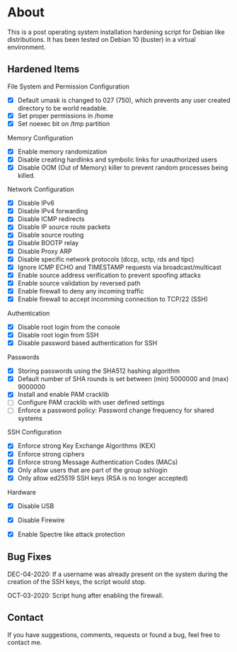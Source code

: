 # About
This is a post operating system installation hardening script for Debian like distributions. It has been tested on Debian 10 (buster) in a virtual environment.

## Hardened Items

File System and Permission Configuration
- [x] Default umask is changed to 027 (750), which prevents any user created directory to be world readable.
- [x] Set proper permissions in /home
- [x] Set noexec bit on /tmp partition

Memory Configuration
- [x] Enable memory randomization
- [x] Disable creating hardlinks and symbolic links for unauthorized users
- [x] Disable OOM (Out of Memory) killer to prevent random processes being killed.

Network Configuration
- [x] Disable IPv6
- [x] Disable IPv4 forwarding
- [x] Disable ICMP redirects
- [x] Disable IP source route packets
- [x] Disable source routing
- [x] Disable BOOTP relay
- [x] Disable Proxy ARP
- [x] Disable specific network protocols (dccp, sctp, rds and tipc)
- [x] Ignore ICMP ECHO and TIMESTAMP requests via broadcast/multicast
- [x] Enable source address verification to prevent spoofing attacks
- [x] Enable source validation by reversed path
- [x] Enable firewall to deny any incoming traffic
- [x] Enable firewall to accept incomming connection to TCP/22 (SSH)

Authentication
- [x] Disable root login from the console
- [x] Disable root login from SSH
- [x] Disable password based authentication for SSH

Passwords
- [x] Storing passwords using the SHA512 hashing algorithm
- [x] Default number of SHA rounds is set between (min) 5000000 and (max) 9000000
- [x] Install and enable PAM cracklib
- [ ] Configure PAM cracklib with user defined settings
- [ ] Enforce a password policy: Password change frequency for shared systems

SSH Configuration
- [x] Enforce strong Key Exchange Algorithms (KEX)
- [x] Enforce strong ciphers
- [x] Enforce strong Message Authentication Codes (MACs)
- [x] Only allow users that are part of the group sshlogin
- [x] Only allow ed25519 SSH keys (RSA is no longer accepted)

Hardware
- [x] Disable USB
- [x] Disable Firewire
- [x] Enable Spectre like attack protection


## Bug Fixes
DEC-04-2020: If a username was already present on the system during the creation of the SSH keys, the script would stop.

OCT-03-2020: Script hung after enabling the firewall.

## Contact
If you have suggestions, comments, requests or found a bug, feel free to contact me.

